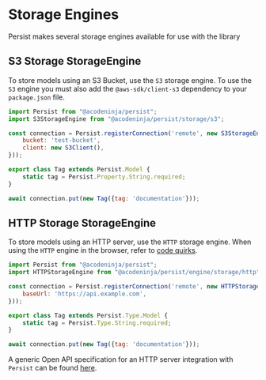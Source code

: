 # Storage Engines

Persist makes several storage engines available for use with the library

## S3 Storage StorageEngine

To store models using an S3 Bucket, use the `S3` storage engine. To use the `S3` engine you must also add the `@aws-sdk/client-s3` dependency to your `package.json` file.

```javascript
import Persist from "@acodeninja/persist";
import S3StorageEngine from "@acodeninja/persist/storage/s3";

const connection = Persist.registerConnection('remote', new S3StorageEngine({
    bucket: 'test-bucket',
    client: new S3Client(),
}));

export class Tag extends Persist.Model {
    static tag = Persist.Property.String.required;
}

await connection.put(new Tag({tag: 'documentation'}));
```

## HTTP Storage StorageEngine

To store models using an HTTP server, use the `HTTP` storage engine. When using the `HTTP` engine in the browser, refer to [code quirks](./code-quirks.md#using-http-engine-in-browser).

```javascript
import Persist from "@acodeninja/persist";
import HTTPStorageEngine from "@acodeninja/persist/engine/storage/http";

const connection = Persist.registerConnection('remote', new HTTPStorageEngine({
    baseUrl: 'https://api.example.com',
}));

export class Tag extends Persist.Type.Model {
    static tag = Persist.Type.String.required;
}

await connection.put(new Tag({tag: 'documentation'}));
```

A generic Open API specification for an HTTP server integration with `Persist` can be found [here](./http.openapi.yml).
